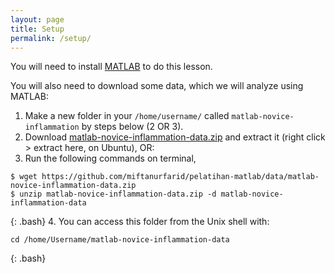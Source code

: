 ```yaml
---
layout: page
title: Setup
permalink: /setup/
---
```


You will need to install [MATLAB][matlab] to do this lesson.

You will also need to download some data, which we will analyze using MATLAB:

1.  Make a new folder in your `/home/username/` called `matlab-novice-inflammation` by steps below (2 OR 3).
2.  Download [matlab-novice-inflammation-data.zip](https://github.com/miftanurfarid/pelatihan-matlab/raw/gh-pages/data/matlab-novice-inflammation-data.zip) and extract it (right click > extract here, on Ubuntu), OR:
3.	Run the following commands on terminal,
~~~
$ wget https://github.com/miftanurfarid/pelatihan-matlab/data/matlab-novice-inflammation-data.zip
$ unzip matlab-novice-inflammation-data.zip -d matlab-novice-inflammation-data 
~~~
{: .bash}
4.	You can access this folder from the Unix shell with:

~~~
cd /home/Username/matlab-novice-inflammation-data
~~~
{: .bash}

[matlab]: https://www.mathworks.com/products/matlab.html
